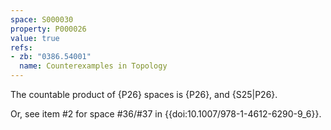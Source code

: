 ```yaml
---
space: S000030
property: P000026
value: true
refs:
- zb: "0386.54001"
  name: Counterexamples in Topology
---
```


The countable product of {P26} spaces is {P26}, and
{S25|P26}.

Or, see item #2 for space #36/#37 in {{doi:10.1007/978-1-4612-6290-9_6}}.
